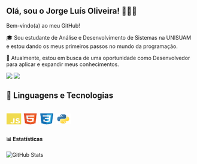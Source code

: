 ## Olá, sou o Jorge Luís Oliveira! 👨🏾‍💻
Bem-vindo(a) ao meu GitHub!

🎓 Sou estudante de Análise e Desenvolvimento de Sistemas na UNISUAM e estou dando os meus primeiros passos no mundo da programação.

🚀 Atualmente, estou em busca de uma oportunidade como Desenvolvedor para aplicar e expandir meus conhecimentos.

<div>
<a href="https://www.linkedin.com/in/jorge-lu%C3%ADs-oliveira-a538442ba/" target="_blank"><img src="https://img.shields.io/badge/-LinkedIn-%230077B5?style=for-the-badge&logo=linkedin&logoColor=white" target="_blank"></a> 
<a href = mailto:jorgelods21@gmail.com"><img src="https://img.shields.io/badge/-Gmail-%23333?style=for-the-badge&logo=gmail&logoColor=white" target="_blank"></a>
</div>

## 🤖 Linguagens e Tecnologias

<div style="display: inline_block"><br>
  <img align="center" alt="jorge-Js" height="30" width="40" src="https://raw.githubusercontent.com/devicons/devicon/master/icons/javascript/javascript-plain.svg">
  <img align="center" alt="jorge-HTML" height="30" width="40" src="https://raw.githubusercontent.com/devicons/devicon/master/icons/html5/html5-original.svg">
  <img align="center" alt="jorge-CSS" height="30" width="40" src="https://raw.githubusercontent.com/devicons/devicon/master/icons/css3/css3-original.svg">
  <img align="center" alt=jorge-Python" height="30" width="40" src="https://raw.githubusercontent.com/devicons/devicon/master/icons/python/python-original.svg">
</div>

 ##
  
  

#### 📊 Estatísticas


<img 
      align="left" 
      alt="GitHub Stats" 
      height="200" 
      src="https://github-readme-stats.vercel.app/api/top-langs/?username=J0RG1N77&theme=dark&layout=compact&custom_title=Tecnologias&langs_count=9" 
  />

  

